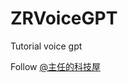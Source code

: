 # ZRVoiceGPT
Tutorial voice gpt

Follow [@主任的科技屋](https://www.youtube.com/channel/UC2V6_kSYJ7Y6x8bwr_9TxOQ)